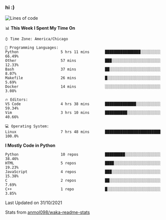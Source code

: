 ### hi :)

<!--START_SECTION:waka-->
![Lines of code](https://img.shields.io/badge/From%20Hello%20World%20I%27ve%20Written-886743%20lines%20of%20code-blue)

📊 **This Week I Spent My Time On** 

```text
⌚︎ Time Zone: America/Chicago

💬 Programming Languages: 
Python                   5 hrs 11 mins       ████████████████░░░░░░░░░   66.49% 
Other                    57 mins             ███░░░░░░░░░░░░░░░░░░░░░░   12.33% 
Bash                     37 mins             ██░░░░░░░░░░░░░░░░░░░░░░░   8.07% 
Makefile                 26 mins             █░░░░░░░░░░░░░░░░░░░░░░░░   5.69% 
Docker                   14 mins             ░░░░░░░░░░░░░░░░░░░░░░░░░   3.08%

🔥 Editors: 
VS Code                  4 hrs 38 mins       ██████████████░░░░░░░░░░░   59.34% 
Vim                      3 hrs 10 mins       ██████████░░░░░░░░░░░░░░░   40.66%

💻 Operating System: 
Linux                    7 hrs 48 mins       █████████████████████████   100.0%

```

**I Mostly Code in Python** 

```text
Python                   10 repos            █████████░░░░░░░░░░░░░░░░   38.46% 
HTML                     5 repos             ████░░░░░░░░░░░░░░░░░░░░░   19.23% 
JavaScript               4 repos             ███░░░░░░░░░░░░░░░░░░░░░░   15.38% 
C                        2 repos             ██░░░░░░░░░░░░░░░░░░░░░░░   7.69% 
C++                      1 repo              █░░░░░░░░░░░░░░░░░░░░░░░░   3.85%

```



 Last Updated on 31/10/2021
<!--END_SECTION:waka-->

Stats from [anmol098/waka-readme-stats](https://github.com/anmol098/waka-readme-stats)